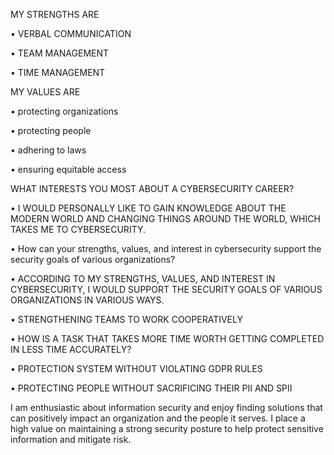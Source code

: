 MY STRENGTHS ARE

• VERBAL COMMUNICATION

• TEAM MANAGEMENT

• TIME MANAGEMENT

MY VALUES ARE

• protecting organizations

• protecting people

• adhering to laws

• ensuring equitable access

WHAT INTERESTS YOU MOST ABOUT A CYBERSECURITY CAREER?

• I WOULD PERSONALLY LIKE TO GAIN KNOWLEDGE ABOUT THE MODERN WORLD AND CHANGING THINGS AROUND THE WORLD, WHICH TAKES ME TO CYBERSECURITY.

• How can your strengths, values, and interest in cybersecurity support the security goals of various organizations?

• ACCORDING TO MY STRENGTHS, VALUES, AND INTEREST IN CYBERSECURITY, I WOULD SUPPORT THE SECURITY GOALS OF VARIOUS ORGANIZATIONS IN VARIOUS WAYS.

• STRENGTHENING TEAMS TO WORK COOPERATIVELY

• HOW IS A TASK THAT TAKES MORE TIME WORTH GETTING COMPLETED IN LESS TIME ACCURATELY?

• PROTECTION SYSTEM WITHOUT VIOLATING GDPR RULES

• PROTECTING PEOPLE WITHOUT SACRIFICING THEIR PII AND SPII

I am enthusiastic about information security and enjoy finding solutions that can positively impact an organization and the people it serves. I place a high value on maintaining a strong security posture to help protect sensitive information and mitigate risk.
